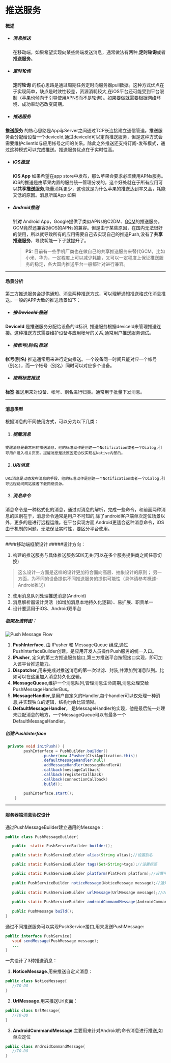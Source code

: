 # 推送服务

#### 概述

* ##### 消息推送
  在移动端，如果希望实现向某些终端发送消息，通常做法有两种,**定时轮询**或者**推送服务**。
  
* ##### 定时轮询
  **定时轮询** 的核心思路是通过周期任务定时向服务器pull数据。这种方式优点在于实现简单，缺点是时效性较差，资源消耗较大,在iOS平台还可能受到平台限制（苹果也倾向于引导使用APNS而不是轮询）。如果要做就需要根据网络环境、成功率动态改变周期。

* ##### 推送服务
**推送服务** 的核心思路是App与Server之间通过TCP长连接建立通信管道。推送服务会分配给设备一个deviceId,通过deviceId可以定向推送服务，但是这种方式会需要维护clientId与应用帐号之间的关系。除此之外推送还支持订阅-发布模式，通过这种模式可以完成推送。推送服务优点在于实时性高。


* ##### iOS推送

  **iOS App** 如果希望在app store中发布，那么苹果会要求必须使用APNs服务。iOS的推送是由苹果内置的服务统一管理分发的，这个好处就在于所有应用可以**共享推送服务**,能量消耗更少，这也就是为什么苹果的推送达到率又高，耗能又低的原因。消息所属App 如果


* ##### Android推送
  **针对** Android App，Google提供了类似APNs的C2DM、[GCM](https://developers.google.com/cloud-messaging/)的推送服务。GCM竟然还兼容对iOS的APNs的兼容。但是由于某些原因，在国内无法很好的使用，所以就导致所有的应用需要自己去实现自己的推送Push,没有了**共享推送服务**，导致耗能一下子就提升了。

   >**PS:** 目前有一些手机厂商也在做自己的共享推送服务来替代GCM，比如小米、华为，一定程度上可以减少耗能，又可以一定程度上保证推送服务的稳定，各大国内推送平台一般都针对进行兼容。

---
#### 场景分析
 第三方推送服务会提供通知、消息两种推送方式，可以理解通知推送格式化消息推送。一般的APP大致的推送场景如下：
 * ##### ~~按 DeviceId 推送~~
 
  **DeviceId** 是推送服务分配给设备的id标识, 推送服务根据deviceId来管理推送连接。这种推送方式需要维护设备与应用帐号的关系,通常用户推送服务调试。
 * ##### 按帐号(别名)推送
 
  **帐号(别名)** 推送通常用来进行定向推送。一个设备同一时间只能对应一个帐号（别名），而一个帐号（别名）同时可以对应多个设备。
 
 * ##### 按照标签推送
 
 **标签** 推送用来对设备、帐号、别名进行归类。通常用于批量下发消息。
 
--- 
 
#### 消息类型

根据消息的不同使用方式，可以分为以下几类：
   1. ##### 提醒消息
    
    提醒消息是最常用的推送消息，他的标准动作是创建一个Notification或者一个Dialog,引导用户进入相关页面。提醒消息是按照固定协议实现在Native内部的。
   2. ##### URI消息
   
    URI消息是动态发布消息的手段，他的标准动作是创建一个Notification或者一个Dialog,引导远程访问网站或者下载网络资源。
   3. ##### 消息命令
   
   消息命令是一种格式化的消息，通过对消息的解析，完成一些命令，和前面两种消息的区别在于，消息命令通常是用户不可知的,除了android客户端单次定位场景以外，更多的是进行远程运维。在平台实现方面,Android更适合这种消息命令，iOS由于机制的问题，无法保证实时性，要区分平台使用。
 
---

####移动端框架设计
#####设计方向：
1. 构建的推送服务与具体推送服务SDK无关(可以在多个服务提供商之间任意切换)
>这么设计一方面是这样的设计更加符合面向高层、抽象设计的原则；
>另一方面，为不同的设备提供不同推送服务的提供可能性（具体请参考概述-Android推送）
2. 使用消息队列处理推送消息(Android)
3. 消息解析器设计灵活（如增加消息本地持久化逻辑）、易扩展、职责单一
4. 设计要适用于iOS、Android双平台

##### 框架及流转图：


![Push Message Flow](http://doulala.oss-cn-qingdao.aliyuncs.com/image/PushMessageFlow.jpg)
  1. **PushInterface**, 由 IPusher 和 MessageQueue 组成,通过PushInterfaceBuilder创建。是应用开发人员操作Push服务的统一入口。
  2. **IPusher**, 定义的第三方推送服务接口,第三方推送平台按照接口实现，即可加入该平台推送能力。
  3. **Dispatcher**,用来完成对推送消息的第一次过滤、封装,并添加到消息队列。比如可以在这里加入消息持久化逻辑。
  4. **MessageQueue**,维护一个消息队列,管理消息生命周期,消息处理交给PushMessageHandlerBus。
  5. **MessageHandler**,是用户自定义的Handler,每个handler可以仅处理一种消息,并实现独立的逻辑，结构也会比较清晰。
  6. **DefaultMessageHandler**， 是MessageHandler的实现，他是最后统一处理未匹配消息的地方，一个MessageQueue可以有最多一个DefaultMessageHandler。

##### 创建 PushInterface

```java
 private void initPush() {
        pushInterface = PushBuilder.builder()
                .pusher(new JPusher(CtsiApplication.this))
                .defaultMessageHandler(null)
                .addMessageHandler(messageHandlerA)
                .callback(messageCallback)
                .callback(registerCallback)
                .callback(connectionCallback)
                .build();

        pushInterface.start();
    }
```


---
#### 服务器端消息协议设计

通过PushMessageBuilder建立通用的Message：
```java
public class PushMessageBuilder{

   public  static PushServiceBuilder builder();

   public static PushServiceBuilder alias(String alias);//设置别名

   public static PushServiceBuilder tags(Set<String>tags);//设置标签

   public static PushServiceBuilder platform(PlatForm platform);//设置平台
   
   public PushServiceBuilder noticeMessage(NoticeMessage message);//通知消息
 
   public static PushServiceBuilder urlMessage(UrlMessage message);//Url消息
   
   public static PushServiceBuilder androidCommandMessage(AndroidCommandMessage message);//消息命令
  
   public PushMessage build();
}

```
通过不同推送服务可以实现PushService接口,用来发送PushMessage:

```java
public interface PushService{
   void sendMessage(PushMessage message);
   ...
} 
```
一共设计了3种推送消息：

1. **NoticeMessage**.用来推送自定义消息：
```java
public class NoticeMessage{
   //TO-DO
} 
```
2. **UrlMessage**.用来推送Url页面：
```java
public class UrlMessage{
   //TO-DO
} 
```
3. **AndroidCommandMessage**.主要用来针对Android的命令消息进行推送,如单次定位
```java
public class AndroidCommandMessage{
   //TO-DO
} 
```
